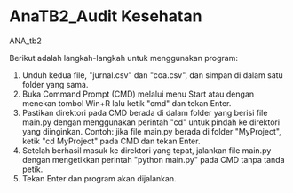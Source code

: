 # AnaTB2_Audit Kesehatan
ANA_tb2

Berikut adalah langkah-langkah untuk menggunakan program:

1. Unduh kedua file, "jurnal.csv" dan "coa.csv", dan simpan di dalam satu folder yang sama.
2. Buka Command Prompt (CMD) melalui menu Start atau dengan menekan tombol Win+R lalu ketik "cmd" dan tekan Enter.
3. Pastikan direktori pada CMD berada di dalam folder yang berisi file main.py dengan menggunakan perintah "cd" untuk pindah ke direktori yang diinginkan. Contoh: jika file main.py berada di folder "MyProject", ketik "cd MyProject" pada CMD dan tekan Enter.
4. Setelah berhasil masuk ke direktori yang tepat, jalankan file main.py dengan mengetikkan perintah "python main.py" pada CMD tanpa tanda petik.
5. Tekan Enter dan program akan dijalankan.

